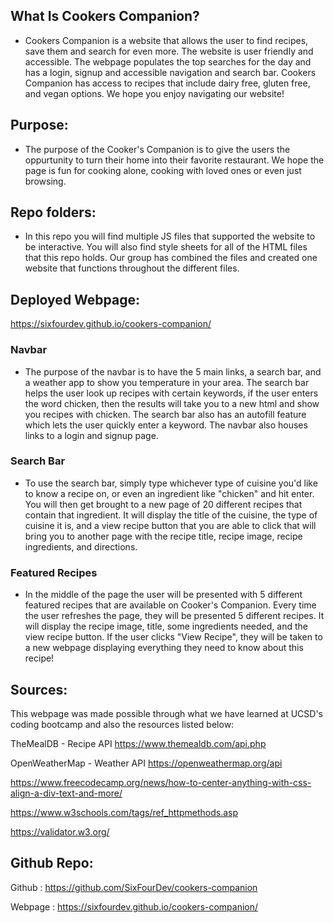 ## What Is Cookers Companion?
* Cookers Companion is a website that allows the user to find recipes, save them and search for even more. The website is user friendly and accessible. The webpage populates the top searches for the day and has a login, signup and accessible navigation and search bar. Cookers Companion has access to recipes that include dairy free, gluten free, and vegan options. We hope you enjoy navigating our website!

## Purpose:
* The purpose of the Cooker's Companion is to give the users the oppurtunity to turn their home into their favorite restaurant. We hope the page is fun for cooking alone, cooking with loved ones or even just browsing.

## Repo folders:

* In this repo you will find multiple JS files that supported the website to be interactive. You will also find style sheets for all of the HTML files that this repo holds. Our group has combined the files and created one website that functions throughout the different files.

## Deployed Webpage:

https://sixfourdev.github.io/cookers-companion/


### Navbar
* The purpose of the navbar is to have the 5 main links, a search bar, and a weather app to show you temperature in your area. The search bar helps the user look up recipes with certain keywords, if the user enters the word chicken, then the results will take you to a new html and show you recipes with chicken. The search bar also has an autofill feature which lets the user quickly enter a keyword. The navbar also houses links to a login and signup page.

### Search Bar
* To use the search bar, simply type whichever type of cuisine you'd like to know a recipe on, or even an ingredient like "chicken" and hit enter. You will then get brought to a new page of 20 different recipes that contain that ingredient. It will display the title of the cuisine, the type of cuisine it is, and a view recipe button that you are able to click that will bring you to another page with the recipe title, recipe image, recipe ingredients, and directions.

### Featured Recipes
* In the middle of the page the user will be presented with 5 different featured recipes that are available on Cooker's Companion. Every time the user refreshes the page, they will be presented 5 different recipes. It will display the recipe image, title, some ingredients needed, and the view recipe button. If the user clicks "View Recipe", they will be taken to a new webpage displaying everything they need to know about this recipe!


<!-- Add topics for README including functionality, purpose, and sources -->



## Sources:
This webpage was made possible through what we have learned at UCSD's coding bootcamp and also the resources listed below:

TheMealDB - Recipe API https://www.themealdb.com/api.php

OpenWeatherMap - Weather API https://openweathermap.org/api

https://www.freecodecamp.org/news/how-to-center-anything-with-css-align-a-div-text-and-more/

https://www.w3schools.com/tags/ref_httpmethods.asp

https://validator.w3.org/





## Github Repo:

Github : https://github.com/SixFourDev/cookers-companion

Webpage : https://sixfourdev.github.io/cookers-companion/

<!-- Add deployed webpage link and screenshot -->
